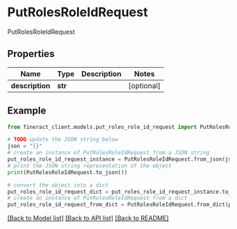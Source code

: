 # PutRolesRoleIdRequest

PutRolesRoleIdRequest

## Properties

Name | Type | Description | Notes
------------ | ------------- | ------------- | -------------
**description** | **str** |  | [optional] 

## Example

```python
from fineract_client.models.put_roles_role_id_request import PutRolesRoleIdRequest

# TODO update the JSON string below
json = "{}"
# create an instance of PutRolesRoleIdRequest from a JSON string
put_roles_role_id_request_instance = PutRolesRoleIdRequest.from_json(json)
# print the JSON string representation of the object
print(PutRolesRoleIdRequest.to_json())

# convert the object into a dict
put_roles_role_id_request_dict = put_roles_role_id_request_instance.to_dict()
# create an instance of PutRolesRoleIdRequest from a dict
put_roles_role_id_request_from_dict = PutRolesRoleIdRequest.from_dict(put_roles_role_id_request_dict)
```
[[Back to Model list]](../README.md#documentation-for-models) [[Back to API list]](../README.md#documentation-for-api-endpoints) [[Back to README]](../README.md)


